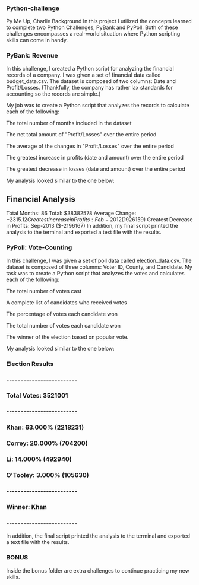 ### Python-challenge
Py Me Up, Charlie
Background
In this project I utilized the concepts learned to complete two Python Challenges, PyBank and PyPoll. Both of these challenges encompasses a real-world situation where Python scripting skills can come in handy.

### PyBank: Revenue

In this challenge, I created a Python script for analyzing the financial records of a company. I was given a set of financial data called budget_data.csv. The dataset is composed of two columns: Date and Profit/Losses. (Thankfully, the company has rather lax standards for accounting so the records are simple.)

My job was to create a Python script that analyzes the records to calculate each of the following:

The total number of months included in the dataset

The net total amount of "Profit/Losses" over the entire period

The average of the changes in "Profit/Losses" over the entire period

The greatest increase in profits (date and amount) over the entire period

The greatest decrease in losses (date and amount) over the entire period

My analysis looked similar to the one below:

Financial Analysis
----------------------------
Total Months: 86
Total: $38382578
Average  Change: $-2315.12
Greatest Increase in Profits: Feb-2012 ($1926159)
Greatest Decrease in Profits: Sep-2013 ($-2196167)
In addition, my final script printed the analysis to the terminal and exported a text file with the results.

### PyPoll: Vote-Counting

In this challenge, I was given a set of poll data called election_data.csv. The dataset is composed of three columns: Voter ID, County, and Candidate. My task was to create a Python script that analyzes the votes and calculates each of the following:

The total number of votes cast

A complete list of candidates who received votes

The percentage of votes each candidate won

The total number of votes each candidate won

The winner of the election based on popular vote.

My analysis looked similar to the one below:

### Election Results
### -------------------------
### Total Votes: 3521001
### -------------------------
### Khan: 63.000% (2218231)
### Correy: 20.000% (704200)
### Li: 14.000% (492940)
### O'Tooley: 3.000% (105630)
### -------------------------
### Winner: Khan
### -------------------------
In addition, the final script printed the analysis to the terminal and exported a text file with the results.

### BONUS
Inside the bonus folder are extra challenges to continue practicing my new skills.
